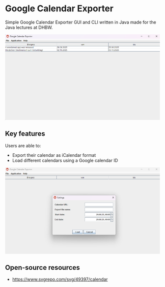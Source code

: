 # Google Calendar Exporter

Simple Google Calendar Exporter GUI and CLI written in Java made for the Java lectures at DHBW.

![window.png](src/main/resources/images/window.png)

## Key features

Users are able to:
- Export their calendar as iCalendar format
- Load different calendars using a Google calendar ID

![settings.png](src/main/resources/images/settings.png)

## Open-source resources
- https://www.svgrepo.com/svg/49397/calendar